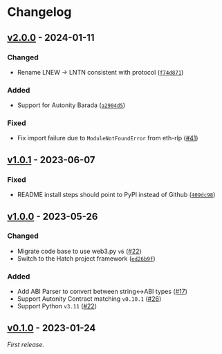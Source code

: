 # Changelog

## [v2.0.0] - 2024-01-11

### Changed

- Rename LNEW -> LNTN consistent with protocol
  ([`f74d871`](https://github.com/autonity/autonity.py/commit/f74d871))

### Added

- Support for Autonity Barada
  ([`a2904d5`](https://github.com/autonity/autonity.py/commit/a2904d5))

### Fixed

- Fix import failure due to `ModuleNotFoundError` from eth-rlp
  ([#41](https://github.com/autonity/autonity.py/issues/41))

## [v1.0.1] - 2023-06-07

### Fixed

- README install steps should point to PyPI instead of Github
  ([`409dc98`](https://github.com/autonity/autonity.py/commit/409dc98))

## [v1.0.0] - 2023-05-26

### Changed

- Migrate code base to use web3.py `v6`
  ([#22](https://github.com/autonity/autonity.py/issues/22))
- Switch to the Hatch project framework
  ([`ed26b9f`](https://github.com/autonity/autonity.py/commit/ed26b9f))

### Added

- Add ABI Parser to convert between string<->ABI types
  ([#17](https://github.com/autonity/autonity.py/pull/17))
- Support Autonity Contract matching `v0.10.1`
  ([#26](https://github.com/autonity/autonity.py/issues/26))
- Support Python `v3.11`
  ([#22](https://github.com/autonity/autonity.py/issues/22))

## [v0.1.0] - 2023-01-24

_First release._

[v2.0.0]: https://github.com/autonity/autonity.py/releases/tag/v2.0.0
[v1.0.1]: https://github.com/autonity/autonity.py/releases/tag/v1.0.1
[v1.0.0]: https://github.com/autonity/autonity.py/releases/tag/v1.0.0
[v0.1.0]: https://github.com/autonity/autonity.py/releases/tag/v0.1.0
